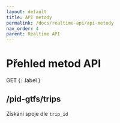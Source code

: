 ```yaml
---
layout: default
title: API metody
permalink: /docs/realtime-api/api-metody
nav_order: 4
parent: Realtime API
---
```


# Přehled metod API

GET {: .label }

## /pid-gtfs/trips

Získání spoje dle `trip_id`
